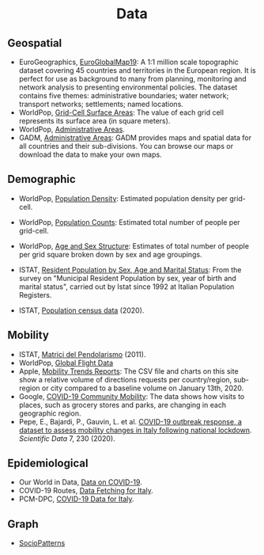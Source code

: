 <h1 align="center">
  Data
</h1>

## Geospatial 
* EuroGeographics, [EuroGlobalMap19](https://eurogeographics.org/maps-for-europe/open-data/): A 1:1 million scale topographic dataset covering 45 countries and territories in the European region. It is perfect for use as background to many from planning, monitoring and network analysis to presenting environmental policies. The dataset contains five themes: administrative boundaries; water network; transport networks; settlements; named locations.
* WorldPop, [Grid-Cell Surface Areas](https://www.worldpop.org/project/categories?id=16): The value of each grid cell represents its surface area (in square meters).
* WorldPop, [Administrative Areas](https://www.worldpop.org/project/categories?id=17).
* GADM, [Administrative Areas](https://gadm.org/index.html): GADM provides maps and spatial data for all countries and their sub-divisions. You can browse our maps or download the data to make your own maps. 


## Demographic  
* WorldPop, [Population Density](https://www.worldpop.org/project/categories?id=18): Estimated population density per grid-cell. 
* WorldPop, [Population Counts](https://www.worldpop.org/project/categories?id=3): Estimated total number of people per grid-cell. 
* WorldPop, [Age and Sex Structure](https://www.worldpop.org/project/categories?id=8): Estimates of total number of people per grid square broken down by sex and age groupings.

* ISTAT, [Resident Population by Sex, Age and Marital Status](http://demo.istat.it/pop2020/index_e.html): From the survey on "Municipal Resident Population by sex, year of birth and marital status", carried out by Istat since 1992 at Italian Population Registers. 
* ISTAT, [Population census data](http://dati.istat.it/Index.aspx?QueryId=18460) (2020).

## Mobility  
* ISTAT, [Matrici del Pendolarismo](https://www.istat.it/it/archivio/139381) (2011).
* WorldPop, [Global Flight Data](https://www.worldpop.org/project/categories?id=13)
* Apple, [Mobility Trends Reports](https://www.apple.com/covid19/mobility): The CSV file and charts on this site show a relative volume of directions requests per country/region, sub-region or city compared to a baseline volume on January 13th, 2020. 
* Google, [COVID-19 Community Mobility](https://www.google.com/covid19/mobility/index.html?hl=en): The data shows how visits to places, such as grocery stores and parks, are changing in each geographic region.
* Pepe, E., Bajardi, P., Gauvin, L. et al. [COVID-19 outbreak response, a dataset to assess mobility changes in Italy following national lockdown](https://doi.org/10.1038/s41597-020-00575-2). *Scientific Data* 7, 230 (2020). 

## Epidemiological  
* Our World in Data, [Data on COVID-19](https://github.com/owid/covid-19-data/tree/master/public/data).
* COVID-19 Routes, [Data Fetching for Italy](https://github.com/COVID-19-routes/data-model).
* PCM-DPC, [COVID-19 Data for Italy](https://github.com/pcm-dpc/COVID-19).

## Graph  
* [SocioPatterns](http://www.sociopatterns.org/datasets/)
